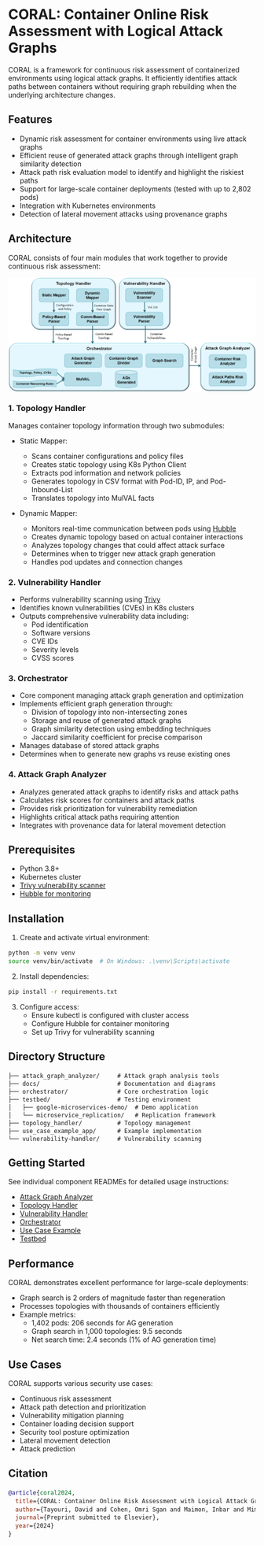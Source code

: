 ﻿# CORAL: Container Online Risk Assessment with Logical Attack Graphs
CORAL is a framework for continuous risk assessment of containerized environments using logical attack graphs. It efficiently identifies attack paths between containers without requiring graph rebuilding when the underlying architecture changes.

## Features
* Dynamic risk assessment for container environments using live attack graphs
* Efficient reuse of generated attack graphs through intelligent graph similarity detection
* Attack path risk evaluation model to identify and highlight the riskiest paths
* Support for large-scale container deployments (tested with up to 2,802 pods)
* Integration with Kubernetes environments
* Detection of lateral movement attacks using provenance graphs

## Architecture

CORAL consists of four main modules that work together to provide continuous risk assessment:

<img src="docs/CoralArchitecture.png" style="vertical-align:middle" alt="architecture" > 


### 1. Topology Handler
Manages container topology information through two submodules:
* Static Mapper:
  * Scans container configurations and policy files
  * Creates static topology using K8s Python Client
  * Extracts pod information and network policies
  * Generates topology in CSV format with Pod-ID, IP, and Pod-Inbound-List
  * Translates topology into MulVAL facts

* Dynamic Mapper:
  * Monitors real-time communication between pods using [Hubble](https://github.com/cilium/hubble)
  * Creates dynamic topology based on actual container interactions
  * Analyzes topology changes that could affect attack surface
  * Determines when to trigger new attack graph generation
  * Handles pod updates and connection changes

### 2. Vulnerability Handler
* Performs vulnerability scanning using [Trivy](https://trivy.dev/latest/)
* Identifies known vulnerabilities (CVEs) in K8s clusters
* Outputs comprehensive vulnerability data including:
  * Pod identification
  * Software versions
  * CVE IDs
  * Severity levels
  * CVSS scores

### 3. Orchestrator
* Core component managing attack graph generation and optimization
* Implements efficient graph generation through:
  * Division of topology into non-intersecting zones
  * Storage and reuse of generated attack graphs
  * Graph similarity detection using embedding techniques
  * Jaccard similarity coefficient for precise comparison
* Manages database of stored attack graphs
* Determines when to generate new graphs vs reuse existing ones

### 4. Attack Graph Analyzer
* Analyzes generated attack graphs to identify risks and attack paths
* Calculates risk scores for containers and attack paths
* Provides risk prioritization for vulnerability remediation
* Highlights critical attack paths requiring attention
* Integrates with provenance data for lateral movement detection

## Prerequisites

- Python 3.8+
- Kubernetes cluster
- [Trivy vulnerability scanner](https://trivy.dev/latest/)
- [Hubble for monitoring](https://github.com/cilium/hubble)

## Installation

1. Create and activate virtual environment:
```bash
python -m venv venv
source venv/bin/activate  # On Windows: .\venv\Scripts\activate
```

2. Install dependencies:
```bash
pip install -r requirements.txt
```

3. Configure access:
   - Ensure kubectl is configured with cluster access
   - Configure Hubble for container monitoring
   - Set up Trivy for vulnerability scanning

## Directory Structure

```
├── attack_graph_analyzer/     # Attack graph analysis tools
├── docs/                      # Documentation and diagrams
├── orchestrator/              # Core orchestration logic
├── testbed/                   # Testing environment
│   ├── google-microservices-demo/  # Demo application
│   └── microservice_replication/   # Replication framework
├── topology_handler/          # Topology management
├── use_case_example_app/      # Example implementation
└── vulnerability-handler/     # Vulnerability scanning
```

## Getting Started

See individual component READMEs for detailed usage instructions:
- [Attack Graph Analyzer](attack_graph_analyzer/README.md)
- [Topology Handler](topology_handler/README.md)
- [Vulnerability Handler](vulnerability-handler/README.md)
- [Orchestrator](orchestrator/README.md)
- [Use Case Example](use_case_example_app/README.md)
- [Testbed](testbed/README.md)

## Performance

CORAL demonstrates excellent performance for large-scale deployments:
- Graph search is 2 orders of magnitude faster than regeneration
- Processes topologies with thousands of containers efficiently
- Example metrics:
  * 1,402 pods: 206 seconds for AG generation
  * Graph search in 1,000 topologies: 9.5 seconds
  * Net search time: 2.4 seconds (1% of AG generation time)

## Use Cases

CORAL supports various security use cases:
- Continuous risk assessment
- Attack path detection and prioritization
- Vulnerability mitigation planning
- Container loading decision support
- Security tool posture optimization
- Lateral movement detection
- Attack prediction


## Citation

```bibtex
@article{coral2024,
  title={CORAL: Container Online Risk Assessment with Logical Attack Graphs},
  author={Tayouri, David and Cohen, Omri Sgan and Maimon, Inbar and Mimran, Dudu and Elovici, Yuval and Shabtai, Asaf},
  journal={Preprint submitted to Elsevier},
  year={2024}
}
```

